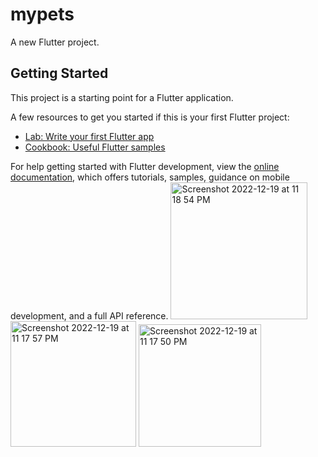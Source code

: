 # mypets

A new Flutter project.

## Getting Started

This project is a starting point for a Flutter application.

A few resources to get you started if this is your first Flutter project:

- [Lab: Write your first Flutter app](https://docs.flutter.dev/get-started/codelab)
- [Cookbook: Useful Flutter samples](https://docs.flutter.dev/cookbook)

For help getting started with Flutter development, view the
[online documentation](https://docs.flutter.dev/), which offers tutorials,
samples, guidance on mobile development, and a full API reference.
<img width="219" alt="Screenshot 2022-12-19 at 11 18 54 PM" src="https://user-images.githubusercontent.com/46952017/208488344-a7f64f76-af77-446f-a5a3-8f41a742aba1.png">
<img width="201" alt="Screenshot 2022-12-19 at 11 17 57 PM" src="https://user-images.githubusercontent.com/46952017/208488369-2495a863-ef91-4f04-9738-81db371200d5.png">
<img width="196" alt="Screenshot 2022-12-19 at 11 17 50 PM" src="https://user-images.githubusercontent.com/46952017/208488370-c7a11320-bb88-472d-8de6-da06fc481876.png">
